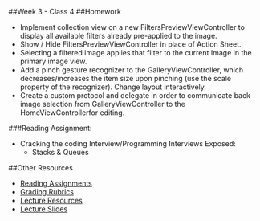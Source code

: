 ##Week 3 - Class 4
##Homework
* Implement collection view on a new FiltersPreviewViewController to display all available filters already pre-applied to the image.
* Show / Hide FiltersPreviewViewController in place of Action Sheet.
* Selecting a filtered image applies that filter to the current Image in the primary image view.
* Add a pinch gesture recognizer to the GalleryViewController, which decreases/increases the item size upon pinching (use the scale property of the recognizer). Change layout interactively.
* Create a custom protocol and delegate in order to communicate back image selection from GalleryViewController to the HomeViewControllerfor editing.

###Reading Assignment:
* Cracking the coding Interview/Programming Interviews Exposed:
  * Stacks & Queues


##Other Resources
* [Reading Assignments](../../Resources/ra-grading-standard/)
* [Grading Rubrics](../../Resources/)
* [Lecture Resources](lecture/)
* [Lecture Slides](https://www.icloud.com/keynote/000Jb3jQrKlkMaoFiZ5Nrlk8g#Week3_Day4)
